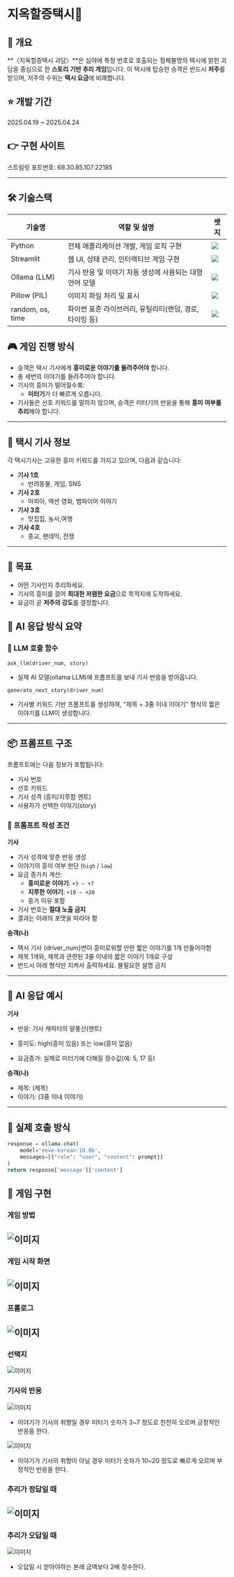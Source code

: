 # 지옥할증택시🚗

## 🛑 개요

**〈지옥할증택시 괴담〉**은 심야에 특정 번호로 호출되는 정체불명의 택시에 얽힌 괴담을 중심으로 한 **스토리 기반 추리 게임**입니다. 이 택시에 탑승한 승객은 반드시 **저주**를 받으며, 저주의 수위는 **택시 요금**에 비례합니다.

## ⭐ 개발 기간 
2025.04.19 ~ 2025.04.24

## 👉 구현 사이트

스트림릿 포트번호: 69.30.85.107:22185

---

## 🛠️ 기술스택

| 기술명    | 역할 및 설명                                              | 뱃지 |
|-----------|---------------------------------------------------------|------|
| Python    | 전체 애플리케이션 개발, 게임 로직 구현                   | <img src="https://img.shields.io/badge/Python-3776AB?style=for-the-badge&logo=Python&logoColor=white"/> |
| Streamlit | 웹 UI, 상태 관리, 인터랙티브 게임 구현                  | <img src="https://img.shields.io/badge/Streamlit-FF4B4B?style=for-the-badge&logo=Streamlit&logoColor=white"/> |
| Ollama (LLM) | 기사 반응 및 이야기 자동 생성에 사용되는 대형 언어 모델 | <img src="https://img.shields.io/badge/Ollama-000000?style=for-the-badge&logo=OpenAI&logoColor=white"/> |
| Pillow (PIL) | 이미지 파일 처리 및 표시                                | <img src="https://img.shields.io/badge/Pillow-3693F3?style=for-the-badge&logo=Pillow&logoColor=white"/> |
| random, os, time | 파이썬 표준 라이브러리, 유틸리티(랜덤, 경로, 타이밍 등) | <img src="https://img.shields.io/badge/Python%20Standard%20Library-3776AB?style=for-the-badge&logo=Python&logoColor=white"/> |


## 🎮 게임 진행 방식

- 승객은 택시 기사에게 **흥미로운 이야기를 들려주어야** 합니다.
- 총 세번의 이야기를 들려주어야 합니다.
- 기사의 흥미가 떨어질수록:
  - **미터기**가 더 빠르게 오릅니다.
- 기사들은 선호 키워드를 말하지 않으며, 승객은 미터기의 반응을 통해 **흥미 여부를 추리**해야 합니다.

---

## 🚖 택시 기사 정보

각 택시기사는 고유한 흥미 키워드를 가지고 있으며, 다음과 같습니다:

- **기사 1호**
  -  반려동물, 게임, SNS
- **기사 2호**
  - 마피아, 액션 영화, 뱀파이어 이야기
- **기사 3호**
  - 맛집집, 농사,여행
- **기사 4호**
  - 종교, 팬데믹, 전쟁


---

## 🎯 목표

- 어떤 기사인지 추리하세요.
- 기사의 흥미를 끌어 **최대한 저렴한 요금**으로 목적지에 도착하세요.
- 요금이 곧 **저주의 강도**를 결정합니다.

## 🧠 AI 응답 방식 요약

### 🔧 LLM 호출 함수

`ask_llm(driver_num, story)`  
- 실제 AI 모델(ollama LLM)에 프롬프트를 보내 기사 반응을 받아옵니다.

`generate_next_story(driver_num)`
- 기사별 키워드 기반 프롬프트를 생성하여, "제목 + 3줄 이내 이야기" 형식의 짧은 이야기를 LLM이 생성합니다.

---

## 📦 프롬프트 구조

프롬프트에는 다음 정보가 포함됩니다:

- 기사 번호
- 선호 키워드
- 기사 성격 (흥미/지루함 멘트)
- 사용자가 선택한 이야기(story)

### 📝 프롬프트 작성 조건

**기사**
- 기사 성격에 맞춘 반응 생성  
- 이야기의 흥미 여부 판단 (`high` / `low`)  
- 요금 증가치 계산:
  - **흥미로운 이야기**: `+3 ~ +7`
  - **지루한 이야기**: `+10 ~ +20`
  - 증가 이유 포함
- 기사 번호는 **절대 노출 금지**
- 결과는 아래의 포맷을 따라야 함

**승객(나)**
- 택시 기사 {driver_num}번이 흥미로워할 만한 짧은 이야기를 1개 만들어야함
- 제목 1개와, 제목과 관련된 3줄 이내의 짧은 이야기 1개로 구성
- 반드시 아래 형식만 지켜서 출력하세요. 불필요한 설명 금지

---

## 💬 AI 응답 예시 

**기사**

- 반응: 기사 캐릭터의 말풍선(멘트)

- 흥미도: high(흥미 있음) 또는 low(흥미 없음)

- 요금증가: 실제로 미터기에 더해질 정수값(예: 5, 17 등)

**승객(나)**

- 제목: (제목)
- 이야기: (3줄 이내 이야기)

---

## 🚀 실제 호출 방식

```python
response = ollama.chat(
    model='eeve-korean-10.8b',
    messages=[{"role": "user", "content": prompt}]
)
return response['message']['content']
```


## 🤖 게임 구현
### 게임 방법

![이미지](./image/게임방법.png)
- 
### 게임 시작 화면

![이미지](./image/게임시작화면.png)
- 
### 프롤로그

![이미지](./image/프롤로그.png)
-
### 선택지 
![이미지](./image/선택지.png)


### 기사의 반응 
![이미지](./image/취향일경우.png)
- 이야기가 기사의 취향일 경우 미터기 숫자가 3~7 정도로 천천히 오르며
긍정적인 반응을 한다.


![이미지](./image/취향이아닐경우.png)
- 이야기가 기사의 취향이 아닐 경우 미터기 숫자가 10~20 정도로 빠르게 오르며
부정적인 반응을 한다.

### 추리가 정답일 때
![이미지](./image/정답일때.png)
-
### 추리가 오답일 때
![이미지](./image/오답일때.png)
- 오답일 시 받아야하는 본래 금액보다 2배 징수한다.
